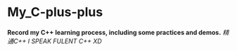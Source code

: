 # My_C-plus-plus
**Record my C++ learning process, including some practices and demos.**
*精通C++*
*I SPEAK FULENT C++ XD*
